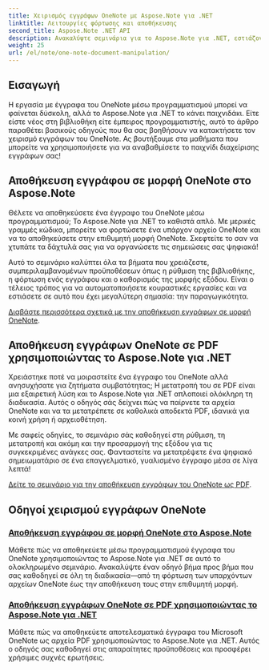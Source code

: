 ```yaml
---
title: Χειρισμός εγγράφων OneNote με Aspose.Note για .NET
linktitle: Λειτουργίες φόρτωσης και αποθήκευσης
second_title: Aspose.Note .NET API
description: Ανακαλύψτε σεμινάρια για το Aspose.Note για .NET, εστιάζοντας στη δημιουργία, αποθήκευση και μετατροπή εγγράφων OneNote με πρακτικά, εύκολα στην παρακολούθηση παραδείγματα και συχνές ερωτήσεις.
weight: 25
url: /el/note/one-note-document-manipulation/
---
```

## Εισαγωγή

Η εργασία με έγγραφα του OneNote μέσω προγραμματισμού μπορεί να φαίνεται δύσκολη, αλλά το Aspose.Note για .NET το κάνει παιχνιδάκι. Είτε είστε νέος στη βιβλιοθήκη είτε έμπειρος προγραμματιστής, αυτό το άρθρο παραθέτει βασικούς οδηγούς που θα σας βοηθήσουν να κατακτήσετε τον χειρισμό εγγράφων του OneNote. Ας βουτήξουμε στα μαθήματα που μπορείτε να χρησιμοποιήσετε για να αναβαθμίσετε το παιχνίδι διαχείρισης εγγράφων σας!

## Αποθήκευση εγγράφου σε μορφή OneNote στο Aspose.Note  

Θέλετε να αποθηκεύσετε ένα έγγραφο του OneNote μέσω προγραμματισμού; Το Aspose.Note για .NET το καθιστά απλό. Με μερικές γραμμές κώδικα, μπορείτε να φορτώσετε ένα υπάρχον αρχείο OneNote και να το αποθηκεύσετε στην επιθυμητή μορφή OneNote. Σκεφτείτε το σαν να χτυπάτε τα δάχτυλά σας για να οργανώσετε τις σημειώσεις σας ψηφιακά!  

Αυτό το σεμινάριο καλύπτει όλα τα βήματα που χρειάζεστε, συμπεριλαμβανομένων προϋποθέσεων όπως η ρύθμιση της βιβλιοθήκης, η φόρτωση ενός εγγράφου και ο καθορισμός της μορφής εξόδου. Είναι ο τέλειος τρόπος για να αυτοματοποιήσετε κουραστικές εργασίες και να εστιάσετε σε αυτό που έχει μεγαλύτερη σημασία: την παραγωγικότητα.  

[Διαβάστε περισσότερα σχετικά με την αποθήκευση εγγράφων σε μορφή OneNote](./saving-document-to-one-note-format/).  

## Αποθήκευση εγγράφων OneNote σε PDF χρησιμοποιώντας το Aspose.Note για .NET  

Χρειάστηκε ποτέ να μοιραστείτε ένα έγγραφο του OneNote αλλά ανησυχήσατε για ζητήματα συμβατότητας; Η μετατροπή του σε PDF είναι μια εξαιρετική λύση και το Aspose.Note για .NET απλοποιεί ολόκληρη τη διαδικασία. Αυτός ο οδηγός σάς δείχνει πώς να παίρνετε τα αρχεία OneNote και να τα μετατρέπετε σε καθολικά αποδεκτά PDF, ιδανικά για κοινή χρήση ή αρχειοθέτηση.  

Με σαφείς οδηγίες, το σεμινάριο σάς καθοδηγεί στη ρύθμιση, τη μετατροπή και ακόμη και την προσαρμογή της εξόδου για τις συγκεκριμένες ανάγκες σας. Φανταστείτε να μετατρέψετε ένα ψηφιακό σημειωματάριο σε ένα επαγγελματικό, γυαλισμένο έγγραφο μέσα σε λίγα λεπτά!  

[Δείτε το σεμινάριο για την αποθήκευση εγγράφων του OneNote ως PDF](./saving-one-note-document-pdf/).  

## Οδηγοί χειρισμού εγγράφων OneNote
### [Αποθήκευση εγγράφου σε μορφή OneNote στο Aspose.Note](./saving-document-to-one-note-format/)
Μάθετε πώς να αποθηκεύετε μέσω προγραμματισμού έγγραφα του OneNote χρησιμοποιώντας το Aspose.Note για .NET σε αυτό το ολοκληρωμένο σεμινάριο. Ανακαλύψτε έναν οδηγό βήμα προς βήμα που σας καθοδηγεί σε όλη τη διαδικασία—από τη φόρτωση των υπαρχόντων αρχείων OneNote έως την αποθήκευση τους στην επιθυμητή μορφή.
### [Αποθήκευση εγγράφων OneNote σε PDF χρησιμοποιώντας το Aspose.Note για .NET](./saving-one-note-document-pdf/)
Μάθετε πώς να αποθηκεύετε αποτελεσματικά έγγραφα του Microsoft OneNote ως αρχεία PDF χρησιμοποιώντας το Aspose.Note για .NET. Αυτός ο οδηγός σας καθοδηγεί στις απαραίτητες προϋποθέσεις και προσφέρει χρήσιμες συχνές ερωτήσεις.